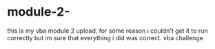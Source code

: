 # module-2-
this is my vba module 2 upload, for some reason i couldn't get it to run correctly but im sure that everything i did was correct.
vba challenge 
